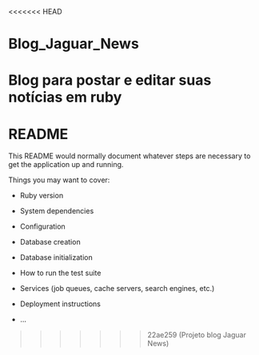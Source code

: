 <<<<<<< HEAD
# Blog_Jaguar_News
Blog para postar e editar suas notícias em ruby
=======
# README

This README would normally document whatever steps are necessary to get the
application up and running.

Things you may want to cover:

* Ruby version

* System dependencies

* Configuration

* Database creation

* Database initialization

* How to run the test suite

* Services (job queues, cache servers, search engines, etc.)

* Deployment instructions

* ...
>>>>>>> 22ae259 (Projeto blog Jaguar News)
